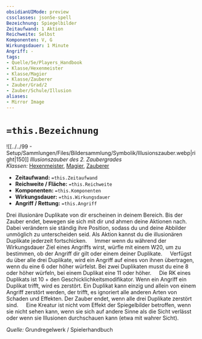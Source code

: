 ```yaml
---
obsidianUIMode: preview
cssclasses: json5e-spell
Bezeichnung: Spiegelbilder
Zeitaufwand: 1 Aktion
Reichweite: Selbst
Komponenten: V, G
Wirkungsdauer: 1 Minute
Angriff: -
tags:
- Quelle/5e/Players_Handbook
- Klasse/Hexenmeister
- Klasse/Magier
- Klasse/Zauberer
- Zauber/Grad/2
- Zauber/Schule/Illusion
aliases:
- Mirror Image
---
```

# `=this.Bezeichnung`
![[../../99 - Setup/Sammlungen/Files/Bildersammlung/Symbolik/Illusionszauber.webp|right|150]]
*Illusionszauber des 2. Zaubergrades*  
*Klassen:* [Hexenmeister](../Charakteroptionen/Klassen/Hexenmeister.md), [Magier](../Charakteroptionen/Klassen/Magier.md), [Zauberer](../Charakteroptionen/Klassen/Zauberer.md)

- **Zeitaufwand:** `=this.Zeitaufwand`
- **Reichweite / Fläche:** `=this.Reichweite`
- **Komponenten:** `=this.Komponenten`
- **Wirkungsdauer:** `=this.Wirkungsdauer`
- **Angriff / Rettung:** `=this.Angriff`

Drei illusionäre Duplikate von dir erscheinen in deinem Bereich. Bis der Zauber endet, bewegen sie sich mit dir und ahmen deine Aktionen nach. Dabei verändern sie ständig ihre Position, sodass du und deine Abbilder unmöglich zu unterscheiden seid. Als Aktion kannst du die illusionären Duplikate jederzeit fortschicken.
$\quad$Immer wenn du während der Wirkungsdauer Ziel eines Angriffs wirst, würfle mit einem W20, um zu bestimmen, ob der Angriff dir gilt oder einem deiner Duplikate.
$\quad$Verfügst du über alle drei Duplikate, wird ein Angriff auf eines von ihnen übertragen, wenn du eine 6 oder höher würfelst. Bei zwei Duplikaten musst du eine 8 oder höher würfeln, bei einem Duplikat eine 11 oder höher.
$\quad$Die RK eines Duplikats ist 10 + den Geschicklichkeitsmodifikator. Wenn ein Angriff ein Duplikat trifft, wird es zerstört. Ein Duplikat kann einzig und allein von einem Angriff zerstört werden, der trifft, es ignoriert alle anderen Arten von Schaden und Effekten. Der Zauber endet, wenn alle drei Duplikate zerstört sind.
$\quad$Eine Kreatur ist nicht vom Effekt der Spiegelbilder betroffen, wenn sie nicht sehen kann, wenn sie sich auf andere Sinne als die Sicht verlässt oder wenn sie Illusionen durchschauen kann (etwa mit wahrer Sicht).

 *Quelle:* Grundregelwerk / Spielerhandbuch